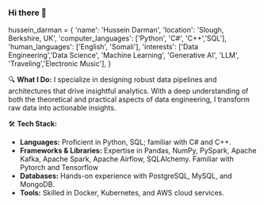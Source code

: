 ### Hi there 👋

<!--
**Husseinmdarman/Husseinmdarman** is a ✨ _special_ ✨ repository because its `README.md` (this file) appears on your GitHub profile.

Here are some ideas to get you started:

- 🔭 I’m currently working on ...
- 🌱 I’m currently learning ...
- 👯 I’m looking to collaborate on ...
- 🤔 I’m looking for help with ...
- 💬 Ask me about ...
- 📫 How to reach me: ...
- 😄 Pronouns: ...
- ⚡ Fun fact: ...
-->
hussein_darman = {
    'name': 'Hussein Darman',
    'location': 'Slough, Berkshire, UK',
    'computer_languages': ['Python', 'C#', 'C++','SQL'],
    'human_languages': ['English', 'Somali'],
    'interests': ['Data Engineering','Data Science', 'Machine Learning', 'Generative AI', 'LLM', 'Traveling','Electronic Music'],
}

🔍 **What I Do:**
I specialize in designing robust data pipelines and architectures that drive insightful analytics. With a deep understanding of both the theoretical and practical aspects of data engineering, I transform raw data into actionable insights.

🛠️ **Tech Stack:**
- **Languages:** Proficient in Python, SQL; familiar with C# and C++.
- **Frameworks & Libraries:** Expertise in Pandas, NumPy, PySpark, Apache Kafka, Apache Spark, Apache Airflow, SQLAlchemy. Familiar with Pytorch and Tensorflow
- **Databases:** Hands-on experience with PostgreSQL, MySQL, and MongoDB.
- **Tools:** Skilled in Docker, Kubernetes, and AWS cloud services.
